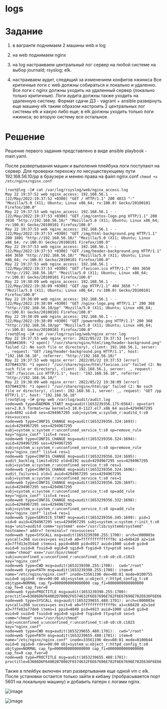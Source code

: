 # logs

# Задание

1. в вагранте поднимаем 2 машины web и log
2. на web поднимаем nginx
3. на log настраиваем центральный лог сервер на любой системе на выбор
journald;
rsyslog;
elk.

4. настраиваем аудит, следящий за изменением конфигов нжинкса Все критичные логи с web должны собираться и локально и удаленно. Все логи с nginx должны уходить на удаленный сервер (локально только критичные). Логи аудита должны также уходить на удаленную систему. Формат сдачи ДЗ - vagrant + ansible
развернуть еще машину elk
таким образом настроить 2 центральных лог системы elk и какую либо еще;
в elk должны уходить только логи нжинкса;
во вторую систему все остальное.

# Решение 

Решение первого задания представлено в виде ansible playbook - main.yaml.

После развертывания машин и выполения плейбука логи поступают на сервер. 
Для проверки перехожу по несуществующему пути 192.168.56.10/pp в браузере и меняю права на файл nginx.conf ```chmod +x /etc/nginx/nginx.conf```

```
[root@log ~]# cat /var/log/rsyslog/web/nginx_access.log
May 22 19:37:52 web nginx_access: 192.168.56.1 - - [22/May/2022:19:37:52 +0300] "GET / HTTP/1.1" 200 4833 "-" "Mozilla/5.0 (X11; Ubuntu; Linux x86_64; rv:100.0) Gecko/20100101 Firefox/100.0"
May 22 19:37:53 web nginx_access: 192.168.56.1 - - [22/May/2022:19:37:53 +0300] "GET /img/centos-logo.png HTTP/1.1" 200 3030 "http://192.168.56.10/" "Mozilla/5.0 (X11; Ubuntu; Linux x86_64; rv:100.0) Gecko/20100101 Firefox/100.0"
May 22 19:37:53 web nginx_access: 192.168.56.1 - - [22/May/2022:19:37:53 +0300] "GET /img/html-background.png HTTP/1.1" 200 1801 "http://192.168.56.10/" "Mozilla/5.0 (X11; Ubuntu; Linux x86_64; rv:100.0) Gecko/20100101 Firefox/100.0"
May 22 19:37:53 web nginx_access: 192.168.56.1 - - [22/May/2022:19:37:53 +0300] "GET /img/header-background.png HTTP/1.1" 404 3650 "http://192.168.56.10/" "Mozilla/5.0 (X11; Ubuntu; Linux x86_64; rv:100.0) Gecko/20100101 Firefox/100.0"
May 22 19:37:53 web nginx_access: 192.168.56.1 - - [22/May/2022:19:37:53 +0300] "GET /favicon.ico HTTP/1.1" 404 3650 "http://192.168.56.10/" "Mozilla/5.0 (X11; Ubuntu; Linux x86_64; rv:100.0) Gecko/20100101 Firefox/100.0"
May 22 19:38:09 web nginx_access: 192.168.56.1 - - [22/May/2022:19:38:09 +0300] "GET /pp HTTP/1.1" 404 3650 "-" "Mozilla/5.0 (X11; Ubuntu; Linux x86_64; rv:100.0) Gecko/20100101 Firefox/100.0"
May 22 19:38:09 web nginx_access: 192.168.56.1 - - [22/May/2022:19:38:09 +0300] "GET /nginx-logo.png HTTP/1.1" 200 368 "http://192.168.56.10/pp" "Mozilla/5.0 (X11; Ubuntu; Linux x86_64; rv:100.0) Gecko/20100101 Firefox/100.0"
May 22 19:38:09 web nginx_access: 192.168.56.1 - - [22/May/2022:19:38:09 +0300] "GET /poweredby.png HTTP/1.1" 200 368 "http://192.168.56.10/pp" "Mozilla/5.0 (X11; Ubuntu; Linux x86_64; rv:100.0) Gecko/20100101 Firefox/100.0"
[root@log ~]# cat /var/log/rsyslog/web/nginx_error.log
May 22 19:37:53 web nginx_error: 2022/05/22 19:37:53 [error] 4369#4369: *2 open() "/usr/share/nginx/html/img/header-background.png" failed (2: No such file or directory), client: 192.168.56.1, server: _, request: "GET /img/header-background.png HTTP/1.1", host: "192.168.56.10", referrer: "http://192.168.56.10/"
May 22 19:37:53 web nginx_error: 2022/05/22 19:37:53 [error] 4370#4370: *1 open() "/usr/share/nginx/html/favicon.ico" failed (2: No such file or directory), client: 192.168.56.1, server: _, request: "GET /favicon.ico HTTP/1.1", host: "192.168.56.10", referrer: "http://192.168.56.10/"
May 22 19:38:09 web nginx_error: 2022/05/22 19:38:09 [error] 4370#4370: *1 open() "/usr/share/nginx/html/pp" failed (2: No such file or directory), client: 192.168.56.1, server: _, request: "GET /pp HTTP/1.1", host: "192.168.56.10"
[root@log ~]# grep web /var/log/audit/audit.log
node=web type=DAEMON_START msg=audit(1653239356.175:6564): op=start ver=2.8.5 format=raw kernel=3.10.0-1127.el7.x86_64 auid=4294967295 pid=4892 uid=0 ses=4294967295 subj=system_u:system_r:auditd_t:s0 res=success
node=web type=CONFIG_CHANGE msg=audit(1653239356.324:1693): auid=4294967295 ses=4294967295 subj=system_u:system_r:unconfined_service_t:s0 op=remove_rule key="nginx_conf" list=4 res=1
node=web type=CONFIG_CHANGE msg=audit(1653239356.324:1694): auid=4294967295 ses=4294967295 subj=system_u:system_r:unconfined_service_t:s0 op=remove_rule key="nginx_conf" list=4 res=1
node=web type=CONFIG_CHANGE msg=audit(1653239356.324:1695): audit_backlog_limit=8192 old=8192 auid=4294967295 ses=4294967295 subj=system_u:system_r:unconfined_service_t:s0 res=1
node=web type=CONFIG_CHANGE msg=audit(1653239356.324:1696): audit_failure=1 old=1 auid=4294967295 ses=4294967295 subj=system_u:system_r:unconfined_service_t:s0 res=1
node=web type=CONFIG_CHANGE msg=audit(1653239356.326:1697): auid=4294967295 ses=4294967295 subj=system_u:system_r:unconfined_service_t:s0 op=add_rule key="nginx_conf" list=4 res=1
node=web type=CONFIG_CHANGE msg=audit(1653239356.332:1698): auid=4294967295 ses=4294967295 subj=system_u:system_r:unconfined_service_t:s0 op=add_rule key="nginx_conf" list=4 res=1
node=web type=SERVICE_START msg=audit(1653239356.345:1699): pid=1 uid=0 auid=4294967295 ses=4294967295 subj=system_u:system_r:init_t:s0 msg='unit=auditd comm="systemd" exe="/usr/lib/systemd/systemd" hostname=? addr=? terminal=? res=success'
node=web type=SYSCALL msg=audit(1653239398.255:1700): arch=c000003e syscall=268 success=yes exit=0 a0=ffffffffffffff9c a1=b4b420 a2=1a4 a3=7ffd13e354a0 items=1 ppid=4849 pid=4917 auid=1000 uid=0 gid=0 euid=0 suid=0 fsuid=0 egid=0 sgid=0 fsgid=0 tty=pts0 ses=5 comm="chmod" exe="/usr/bin/chmod" subj=unconfined_u:unconfined_r:unconfined_t:s0-s0:c0.c1023 key="nginx_conf"
node=web type=CWD msg=audit(1653239398.255:1700):  cwd="/root"
node=web type=PATH msg=audit(1653239398.255:1700): item=0 name="/etc/nginx/nginx.conf" inode=33561196 dev=08:01 mode=0100755 ouid=0 ogid=0 rdev=00:00 obj=system_u:object_r:httpd_config_t:s0 objtype=NORMAL cap_fp=0000000000000000 cap_fi=0000000000000000 cap_fe=0 cap_fver=0
node=web type=PROCTITLE msg=audit(1653239398.255:1700): proctitle=63686D6F64002D78002F6574632F6E67696E782F6E67696E782E636F6E66
node=web type=SYSCALL msg=audit(1653239655.488:1701): arch=c000003e syscall=268 success=yes exit=0 a0=ffffffffffffff9c a1=c66420 a2=1ed a3=7ffe83a77de0 items=1 ppid=4849 pid=4923 auid=1000 uid=0 gid=0 euid=0 suid=0 fsuid=0 egid=0 sgid=0 fsgid=0 tty=pts0 ses=5 comm="chmod" exe="/usr/bin/chmod" subj=unconfined_u:unconfined_r:unconfined_t:s0-s0:c0.c1023 key="nginx_conf"
node=web type=CWD msg=audit(1653239655.488:1701):  cwd="/root"
node=web type=PATH msg=audit(1653239655.488:1701): item=0 name="/etc/nginx/nginx.conf" inode=33561196 dev=08:01 mode=0100644 ouid=0 ogid=0 rdev=00:00 obj=system_u:object_r:httpd_config_t:s0 objtype=NORMAL cap_fp=0000000000000000 cap_fi=0000000000000000 cap_fe=0 cap_fver=0
node=web type=PROCTITLE msg=audit(1653239655.488:1701): proctitle=63686D6F64002B78002F6574632F6E67696E782F6E67696E782E636F6E66
```

Также в плейбук включен этап развертывания еще одной vm с elk. После установки остается только зайти в кибану (пробрасывается порт 5601 на локальную машину) и добавить патерн с логами nginx.

![image](https://user-images.githubusercontent.com/98832702/170556802-dbb3adba-9352-4631-93c6-0ad9afa7adc3.png)

![image](https://user-images.githubusercontent.com/98832702/170556868-b659d4d6-9e51-44f9-b1c9-7dfb2f77baa6.png)



